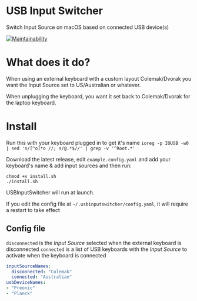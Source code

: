 # USB Input Switcher
Switch Input Source on macOS based on connected USB device(s)

[![Maintainability](https://api.codeclimate.com/v1/badges/0e5adb784f659346fcba/maintainability)](https://codeclimate.com/github/jameszaghini/USB-Input-Switcher/maintainability)

# What does it do?

When using an external keyboard with a custom layout Colemak/Dvorak you want the Input Source set to US/Australian or whatever.

When unplugging the keyboard, you want it set back to Colemak/Dvorak for the laptop keyboard.

# Install

Run this with your keyboard plugged in to get it's name
`ioreg -p IOUSB -w0 | sed 's/[^o]*o //; s/@.*$//' | grep -v '^Root.*'`

Download the latest release, edit `example.config.yaml` and add your keyboard's name & add input sources and then run:

```
chmod +x install.sh
./install.sh
```

USBInputSwitcher will run at launch.

If you edit the config file at `~/.usbinputswitcher/config.yaml`, it will require a restart to take effect

## Config file

`disconnected` is the _Input Source_ selected when the external keyboard is disconnected
`connected` is a list of USB keyboards with the _Input Source_ to activate when the keyboard is connected 

```yaml
inputSourceNames:
  disconnected: "Colemak"
  connected: "Australian"
usbDeviceNames:
- "Preonic"
- "Planck"
```
